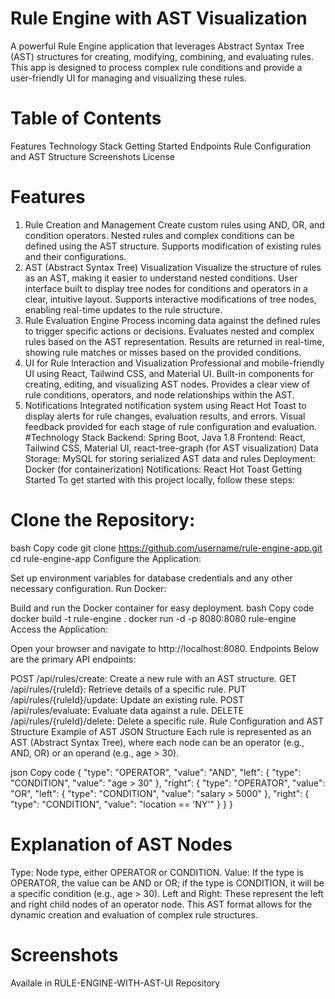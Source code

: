 # Rule Engine with AST Visualization
A powerful Rule Engine application that leverages Abstract Syntax Tree (AST) structures for creating, modifying, combining, and evaluating rules. This app is designed to process complex rule conditions and provide a user-friendly UI for managing and visualizing these rules.

# Table of Contents
Features
Technology Stack
Getting Started
Endpoints
Rule Configuration and AST Structure
Screenshots
License
# Features
1. Rule Creation and Management
Create custom rules using AND, OR, and condition operators.
Nested rules and complex conditions can be defined using the AST structure.
Supports modification of existing rules and their configurations.
2. AST (Abstract Syntax Tree) Visualization
Visualize the structure of rules as an AST, making it easier to understand nested conditions.
User interface built to display tree nodes for conditions and operators in a clear, intuitive layout.
Supports interactive modifications of tree nodes, enabling real-time updates to the rule structure.
3. Rule Evaluation Engine
Process incoming data against the defined rules to trigger specific actions or decisions.
Evaluates nested and complex rules based on the AST representation.
Results are returned in real-time, showing rule matches or misses based on the provided conditions.
4. UI for Rule Interaction and Visualization
Professional and mobile-friendly UI using React, Tailwind CSS, and Material UI.
Built-in components for creating, editing, and visualizing AST nodes.
Provides a clear view of rule conditions, operators, and node relationships within the AST.
5. Notifications
Integrated notification system using React Hot Toast to display alerts for rule changes, evaluation results, and errors.
Visual feedback provided for each stage of rule configuration and evaluation.
#Technology Stack
Backend: Spring Boot, Java 1.8
Frontend: React, Tailwind CSS, Material UI, react-tree-graph (for AST visualization)
Data Storage: MySQL for storing serialized AST data and rules
Deployment: Docker (for containerization)
Notifications: React Hot Toast
Getting Started
To get started with this project locally, follow these steps:

# Clone the Repository:

bash
Copy code
git clone https://github.com/username/rule-engine-app.git
cd rule-engine-app
Configure the Application:

Set up environment variables for database credentials and any other necessary configuration.
Run Docker:

Build and run the Docker container for easy deployment.
bash
Copy code
docker build -t rule-engine .
docker run -d -p 8080:8080 rule-engine
Access the Application:

Open your browser and navigate to http://localhost:8080.
Endpoints
Below are the primary API endpoints:

POST /api/rules/create: Create a new rule with an AST structure.
GET /api/rules/{ruleId}: Retrieve details of a specific rule.
PUT /api/rules/{ruleId}/update: Update an existing rule.
POST /api/rules/evaluate: Evaluate data against a rule.
DELETE /api/rules/{ruleId}/delete: Delete a specific rule.
Rule Configuration and AST Structure
Example of AST JSON Structure
Each rule is represented as an AST (Abstract Syntax Tree), where each node can be an operator (e.g., AND, OR) or an operand (e.g., age > 30).

json
Copy code
{
  "type": "OPERATOR",
  "value": "AND",
  "left": {
    "type": "CONDITION",
    "value": "age > 30"
  },
  "right": {
    "type": "OPERATOR",
    "value": "OR",
    "left": {
      "type": "CONDITION",
      "value": "salary > 5000"
    },
    "right": {
      "type": "CONDITION",
      "value": "location == 'NY'"
    }
  }
}
# Explanation of AST Nodes
Type: Node type, either OPERATOR or CONDITION.
Value: If the type is OPERATOR, the value can be AND or OR; if the type is CONDITION, it will be a specific condition (e.g., age > 30).
Left and Right: These represent the left and right child nodes of an operator node.
This AST format allows for the dynamic creation and evaluation of complex rule structures.

# Screenshots
Availale in RULE-ENGINE-WITH-AST-UI Repository
